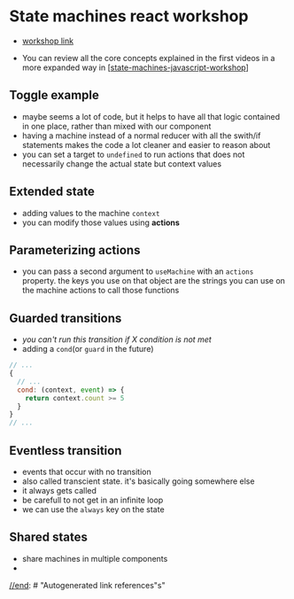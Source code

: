 # State machines react workshop

- [workshop link](https://frontendmasters.com/courses/xstate-react/)

- You can review all the core concepts explained in the first videos in a more expanded way in [[state-machines-javascript-workshop]]

## Toggle example

- maybe seems a lot of code, but it helps to have all that logic contained in one place, rather than mixed with our component
- having a machine instead of a normal reducer with all the swith/if statements makes the code a lot cleaner and easier to reason about
- you can set a target to `undefined` to run actions that does not necessarily change the actual state but context values

## Extended state

- adding values to the machine `context`
- you can modify those values using **actions**

## Parameterizing actions

- you can pass a second argument to `useMachine` with an `actions` property. the keys you use on that object are the strings you can use on the machine actions to call those functions

## Guarded transitions

- _you can't run this transition if X condition is not met_
- adding a `cond`(or `guard` in the future)

```js
// ...
{
  // ...
  cond: (context, event) => {
    return context.count >= 5
  }
}
// ...
```

## Eventless transition

- events that occur with no transition
- also called transcient state. it's basically going somewhere else
- it always gets called
- be carefull to not get in an infinite loop
- we can use the `always` key on the state

## Shared states

- share machines in multiple components
-

[//begin]: # "Autogenerated link references for markdown compatibility"
[state-machines-javascript-workshop]: state-machines-javascript-workshop "State Machines workshop"
[//end]: # "Autogenerated link references"
[//end]: # "Autogenerated link references"s"
